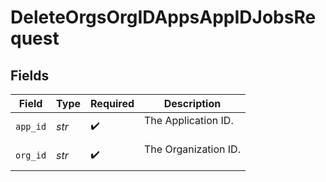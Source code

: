 # DeleteOrgsOrgIDAppsAppIDJobsRequest


## Fields

| Field                  | Type                   | Required               | Description            |
| ---------------------- | ---------------------- | ---------------------- | ---------------------- |
| `app_id`               | *str*                  | :heavy_check_mark:     | The Application ID.<br/><br/> |
| `org_id`               | *str*                  | :heavy_check_mark:     | The Organization ID.<br/><br/> |